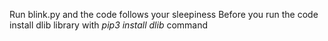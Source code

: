 Run blink.py and the code follows your sleepiness
Before you run the code install dlib library with _pip3 install dlib_ command
